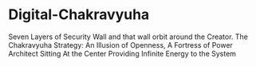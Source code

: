 # Digital-Chakravyuha
Seven Layers of Security Wall and that wall orbit around the Creator.
The Chakravyuha Strategy: An Illusion of Openness, A Fortress of Power
Architect Sitting At the Center Providing Infinite Energy to the System
